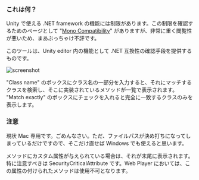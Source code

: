 ### これは何？

Unity で使える .NET framework の機能には制限があります。この制限を確認するためのページとして "[Mono Compatibility](http://unity3d.com/support/documentation/ScriptReference/MonoCompatibility.html)" がありますが、非常に重く閲覧性が悪いため、まあぶっちゃけ不評です。

このツールは、Unity editor 内の機能として .NET 互換性の確認手段を提供するものです。

![screenshot](https://github.com/downloads/keijiro/unity-compatchecker/screenshot.png)

"Class name" のボックスにクラス名の一部分を入力すると、それにマッチするクラスを検索し、そこに実装されているメソッドが一覧で表示されます。 "Match exactly" のボックスにチェックを入れると完全に一致するクラスのみを表示します。

### 注意

現状 Mac 専用です。ごめんなさい。ただ、ファイルパスが決め打ちになってしまっているだけですので、そこだけ直せば Windows でも使えると思います。

メソッドにカスタム属性が与えられている場合は、それが末尾に表示されます。特に注意すべきは SecurityCriticalAttribute です。Web Player においては、この属性の付けられたメソッドは使用不可となります。
